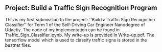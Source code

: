 ## Project: Build a Traffic Sign Recognition Program
This is my first submission to the project: ''Build a Traffic Sign Recognition Classifier’’ for Term 1 of the
Self-Driving Car Engineer Nanodegree of Udactiy. The code of my implementation can be found in Traffic_Sign_Classifier.ipynb. My write-up is provided in Write-up.pdf. The tensorflow model which is used to classify traffic signs is stored in the bestnet files.
